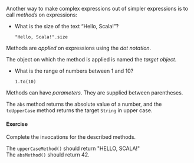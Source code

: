 

Another way to make complex expressions out of simpler expressions is to call
*methods* on expressions:

  - What is the size of the text “Hello, Scala!”?

        "Hello, Scala!".size


Methods are *applied* on expressions using the *dot notation*.

The object on which the method is applied is named the *target object*.

  - What is the range of numbers between 1 and 10?
    
        1.to(10)


Methods can have *parameters*. They are supplied between parentheses.

The `abs` method returns the absolute value of a
number, and the `toUpperCase` method returns the target `String` in
upper case.

#### Exercise

Complete the invocations for the described methods.

<div class="hint">The <code>upperCaseMethod()</code> should return "HELLO, SCALA!"</div>
<div class="hint">The <code>absMethod()</code> should return 42.</div>